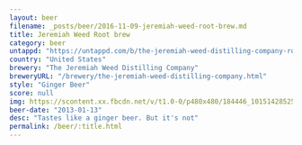 ```yaml
---
layout: beer
filename: _posts/beer/2016-11-09-jeremiah-weed-root-brew.md
title: Jeremiah Weed Root brew
category: beer
untappd: "https://untappd.com/b/the-jeremiah-weed-distilling-company-root-brew/94945"
country: "United States"
brewery: "The Jeremiah Weed Distilling Company"
breweryURL: "/brewery/the-jeremiah-weed-distilling-company.html"
style: "Ginger Beer"
score: null
img: https://scontent.xx.fbcdn.net/v/t1.0-0/p480x480/184446_10151428525538745_507755493_n.jpg?oh=b13354f31753c8ea0ada551177381f14&oe=59692306
beer-date: "2013-01-13"
desc: "Tastes like a ginger beer. But it's not"
permalink: /beer/:title.html
---
```

